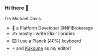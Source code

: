 ### Hi there :wave:

I'm Michael Davis

- :briefcase: a Platform Developer @NFIBrokerage
- :writing_hand: mostly I write Elixir libraries
- :keyboard: I use a [Planck](https://olkb.com/collections/planck) (40%) keyboard
- :zap: and [Kakoune](https://github.com/mawww/kakoune) as my editor!
